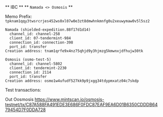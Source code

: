 ** IBC **
** `Namada <> Osmosis` **

Memo Prefix: `tpknam1qqy3twsrcrjes452ws0xl07w0e3zt8dmwhnkmnfg0u2xeuwymaw0v5l5sz2`

```
Namada (shielded-expedition.88f17d1d14)
  channel_id: channel-258
  client_id: 07-tendermint-984
  connection_id: connection-398
  port_id: transfer
Creation address: tnam1qrfe9x4nz75qhjd9y3hjmzg5kmwnxjdfhujw30tk
```

```
Osmosis (osmo-test-5)
  channel_id: channel-5802
  client_id: tendermint-2230
  connection_id: 2114
  port_id: transfer
Creation address: osmo1w4ufudf527kk9p9jxgg34tdypmxatz04c7skdp
```

Test transactions:

Out Oosmosis
https://www.mintscan.io/osmosis-testnet/tx/C87A588FA491EDE3E686F0FDC87EAF9EA6D01B6350CDDDB6479454D7F0DDA728
